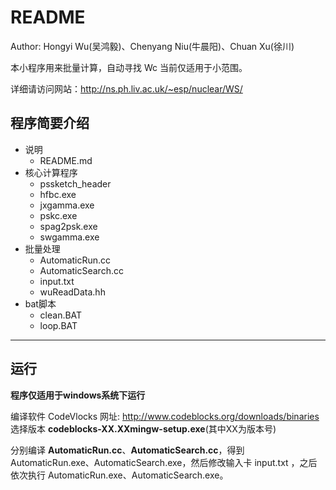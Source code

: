 <!-- README.md --- 
;; 
;; Description: 
;; Author: Hongyi Wu(吴鸿毅)
;; Email: wuhongyi@qq.com 
;; Created: 日 10月  2 13:34:54 2016 (+0800)
;; Last-Updated: 日 10月  2 14:42:32 2016 (+0800)
;;           By: Hongyi Wu(吴鸿毅)
;;     Update #: 5
;; URL: http://wuhongyi.github.io -->

# README

Author: Hongyi Wu(吴鸿毅)、Chenyang Niu(牛晨阳)、Chuan Xu(徐川)

本小程序用来批量计算，自动寻找 Wc 当前仅适用于小范围。

详细请访问网站：http://ns.ph.liv.ac.uk/~esp/nuclear/WS/

## 程序简要介绍

- 说明
   - README.md
- 核心计算程序
   - pssketch_header
   - hfbc.exe
   - jxgamma.exe
   - pskc.exe
   - spag2psk.exe
   - swgamma.exe
- 批量处理
   - AutomaticRun.cc
   - AutomaticSearch.cc
   - input.txt
   - wuReadData.hh
- bat脚本
   - clean.BAT
   - loop.BAT

----

## 运行

**程序仅适用于windows系统下运行**

编译软件 CodeVlocks 网址: http://www.codeblocks.org/downloads/binaries  选择版本 **codeblocks-XX.XXmingw-setup.exe**(其中XX为版本号)

分别编译 **AutomaticRun.cc**、**AutomaticSearch.cc**，得到 AutomaticRun.exe、AutomaticSearch.exe，然后修改输入卡 input.txt ，之后依次执行 AutomaticRun.exe、AutomaticSearch.exe。


<!-- README.md ends here -->
